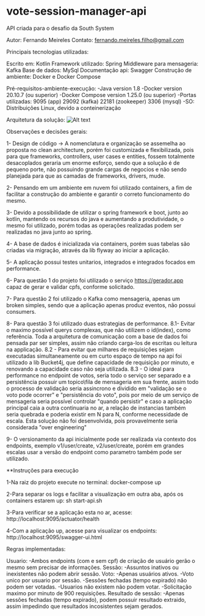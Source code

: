 # vote-session-manager-api
API criada para o desafio da South System

Autor: Fernando Meireles
Contato: fernando.meireles.filho@gmail.com

Principais tecnologias utilizadas:

Escrito em: Kotlin
Framework utilizado: Spring
Middleware para mensageria: Kafka
Base de dados: MySql
Documentação api: Swagger
Construção de ambiente: Docker e Docker Compose

Pré-requisitos-ambiente-execução:
-Java version 1.8
-Docker version 20.10.7 (ou superior)
-Docker Compose version 1.25.0 (ou superior)
-Portas utilizadas:
9095 (app)
29092 (kafka)
22181 (zookeeper)
3306 (mysql)
-SO: Distribuições Linux, devido a conteinerização

Arquitetura da solução:
![Alt text](relative/path/to/arquitetura-simplificada.png "Arquitetura da solução")

Observações e decisões gerais:

1- Design de código -> A nomenclatura e organização se assemelha ao proposta no clean architecture, porém foi customizada e flexibilizada, pois para que frameworks, controllers, user cases e entities, fossem totalmente desacoplados geraria um enorme esforço, sendo que a solução é de pequeno porte, não possuindo grande cargas de negocios e não sendo planejada para que as camadas de frameworks, drivers, mude.

2- Pensando em um ambiente em nuvem foi utilizado containers, a fim de facilitar a construção do ambiente e garantir o correto funcionamento do mesmo.

3- Devido a possibilidade de utilizar o spring framework e boot, junto ao kotlin, mantendo os recursos do java e aumentando a produtividade, o mesmo foi utilizado, porém todas as operações realizadas podem ser realizadas no java junto ao spring.

4- A base de dados é inicializada via containers, porém suas tabelas são criadas via migração, através da lib flyway ao iniciar a aplicação.

5- A aplicação possui testes unitarios, integrados e integrados focados em performance.

6- Para questão 1 do projeto foi utilizado o serviço https://gerador.app capaz de gerar e validar cpfs, conforme solicitado.

7- Para questão 2 foi utilizado o Kafka como mensageria, apenas um broken simples, sendo que a aplicação apenas produz eventos, não possui consumers.

8- Para questão 3 foi utilizado duas estrategias de performance.
8.1- Evitar o maximo possível querys complexas, que não utilizem o id(index), como referência. Toda a arquitetura de comunicação com a base de dados foi pensada par ser simples, assim não criando carga-los de escritas ou leitura na applicação.
8.2 - Para evitar que milhares de requisições sejam executadas simultaneamente ou em curto espaço de tempo na api foi utilizado a lib Bucket4j, que define capacidade de requisição por minuto, e renovando a capacidade caso não seja utilizada.
8.3 - O ideal para performance no endpoint de votos, seria todo o serviço ser separado e a persistência possuir um topico\fila de mensageria em sua frente, assim todo o processo de validação seria assincrono e dividido em "validação se o voto pode ocorrer" e "persistẽncia do voto", pois por meio de um serviço de mensageria seria possível controlar "quando persistir" e caso a aplicação principal caia a outra continuaria no ar, a relação de instancias também seria quebrada e poderia existir em N para N, conforme necessidade de escala. Esta solução não foi desenvolvida, pois provavelmente seria considerada "over engineering"

9- O versionamento da api inicialmente pode ser realizada via contexto dos endpoints, exemplo v1/user/create, v2/user/create, porém em grandes escalas usar a versão do endpoint como parametro também pode ser utilizado.

**Instruções para execução

1-Na raiz do projeto execute no terminal: docker-compose up

2-Para separar os logs e facilitar a visualização em outra aba, após os containers estarem up: sh start-api.sh

3-Para verificar se a aplicação esta no ar, acesse: http://localhost:9095/actuator/health

4-Com a aplicação up, acesse para visualizar os endpoints: http://localhost:9095/swagger-ui.html

Regras implementadas:

Usuario:
-Ambos endpoints (com e sem cpf) de criação de usuário gerão o mesmo sem precisar de informações.
Sessão:
-Assuntos inativos ou inexistentes não podem abrir sessão.
Voto:
-Apenas usuários ativos.
-Voto unico por usuario por sessão.
-Sessões fechadas (tempo expirado) não podem ser votadas.
-Usuarios não existem não podem votar.
-Solicitação maximo por minuto de 900 requisições.
Resultado de sessão:
-Apenas sessões fechadas (tempo expirado), podem possuir resultado extraido, assim impedindo que resultados incosistentes sejam gerados.